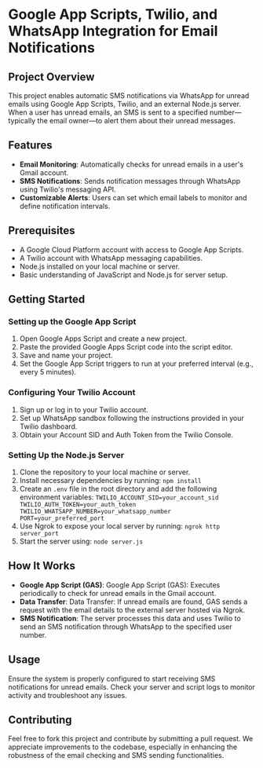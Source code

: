 # Google App Scripts, Twilio, and WhatsApp Integration for Email Notifications

## Project Overview
This project enables automatic SMS notifications via WhatsApp for unread emails using Google App Scripts, Twilio, and an external Node.js server. When a user has unread emails, an SMS is sent to a specified number—typically the email owner—to alert them about their unread messages.

## Features
- **Email Monitoring**: Automatically checks for unread emails in a user's Gmail account.
- **SMS Notifications**: Sends notification messages through WhatsApp using Twilio's messaging API.
- **Customizable Alerts**: Users can set which email labels to monitor and define notification intervals.

## Prerequisites
- A Google Cloud Platform account with access to Google App Scripts.
- A Twilio account with WhatsApp messaging capabilities.
- Node.js installed on your local machine or server.
- Basic understanding of JavaScript and Node.js for server setup.

## Getting Started

### Setting up the Google App Script
1. Open Google Apps Script and create a new project.
2. Paste the provided Google Apps Script code into the script editor.
3. Save and name your project.
4. Set the Google App Script triggers to run at your preferred interval (e.g., every 5 minutes).

### Configuring Your Twilio Account
1. Sign up or log in to your Twilio account.
2. Set up WhatsApp sandbox following the instructions provided in your Twilio dashboard.
3. Obtain your Account SID and Auth Token from the Twilio Console.

### Setting Up the Node.js Server
1. Clone the repository to your local machine or server.
2. Install necessary dependencies by running:
`npm install`
3. Create an `.env` file in the root directory and add the following environment variables:
`TWILIO_ACCOUNT_SID=your_account_sid
TWILIO_AUTH_TOKEN=your_auth_token
TWILIO_WHATSAPP_NUMBER=your_whatsapp_number
PORT=your_preferred_port`
3. Use Ngrok to expose your local server by running:
`ngrok http server_port`
4. Start the server using:
`node server.js`


## How It Works
- **Google App Script (GAS)**: Google App Script (GAS): Executes periodically to check for unread emails in the Gmail account.
- **Data Transfer**: Data Transfer: If unread emails are found, GAS sends a request with the email details to the external server hosted via Ngrok.
- **SMS Notification**: The server processes this data and uses Twilio to send an SMS notification through WhatsApp to the specified user number.

## Usage
Ensure the system is properly configured to start receiving SMS notifications for unread emails. Check your server and script logs to monitor activity and troubleshoot any issues.

## Contributing
Feel free to fork this project and contribute by submitting a pull request. We appreciate improvements to the codebase, especially in enhancing the robustness of the email checking and SMS sending functionalities.

